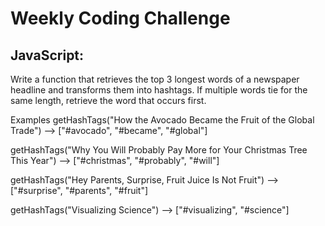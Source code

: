 # Weekly Coding Challenge

## JavaScript:

Write a function that retrieves the top 3 longest words of a newspaper headline and transforms them into hashtags. If multiple words tie for the same length, retrieve the word that occurs first.

Examples
getHashTags("How the Avocado Became the Fruit of the Global Trade")
--> ["#avocado", "#became", "#global"]

getHashTags("Why You Will Probably Pay More for Your Christmas Tree This Year")
--> ["#christmas", "#probably", "#will"]

getHashTags("Hey Parents, Surprise, Fruit Juice Is Not Fruit")
--> ["#surprise", "#parents", "#fruit"]

getHashTags("Visualizing Science")
--> ["#visualizing", "#science"]

